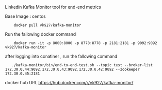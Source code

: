 Linkedin Kafka Monitor tool for end-end metrics

Base Image : centos

        docker pull vk927/kafka-monitor

Run the fallowing docker command 

        docker run -it -p 8000:8000 -p 8778:8778 -p 2181:2181 -p 9092:9092 vk927/kafka-monitor

after logging into conatiner , run the fallowing command

       ./kafka-monitor/bin/end-to-end-test.sh --topic test --broker-list 172.30.0.44:9092,172.30.0.43:9092,172.30.0.42:9092 --zookeeper 172.30.0.45:2181

docker hub URL
https://hub.docker.com/r/vk927/kafka-monitor/
